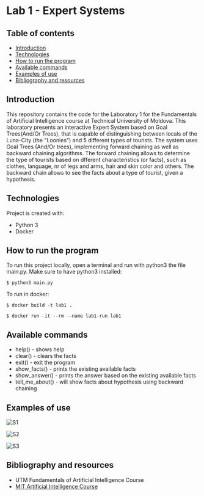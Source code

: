 # Lab 1 - Expert Systems


## Table of contents
* [Introduction](#introduction)
* [Technologies](#technologies)
* [How to run the program](#how-to-run-the-program)
* [Available commands](#available-commands)
* [Examples of use](#examples-of-use)
* [Bibliography and resources](#bibliography-and-resources)


## Introduction
This repository contains the code for the Laboratory 1 for the Fundamentals of Artificial Intelligence course at Technical University of Moldova.
This laboratory presents an interactive Expert System based on Goal Trees(And/Or Trees), that is capable of distinguishing between locals of the Luna-City (the "Loonies") and 5 different types of tourists. The system uses Goal Trees (And/Or trees), implementing forward chaining as well as backward chaining algorithms.
The forward chaining allows to determine the type of tourists based on dfferent characteristics (or facts), such as clothes, language, nr of legs and arms, hair and skin color and others. The backward chain allows to see the facts about a type of tourist, given a hypothesis.

## Technologies
Project is created with:
* Python 3
* Docker

## How to run the program
To run this project locally, open a terminal and run with python3 the file main.py. Make sure to have python3 installed:

```$ python3 main.py```

To run in docker:

```$ docker build -t lab1 . ```

```$ docker run -it --rm --name lab1-run lab1```

## Available commands
- help()         -  shows help
- clear()        -  clears the facts
- exit()         -  exit the program
- show_facts()   - prints the existing available facts
- show_answer()   - prints the answer based on the  existing available facts
- tell_me_about() - will show facts about hypothesis using backward chaining


## Examples of use
![S1](https://github.com/mdiannna/Labs_UTM_AI/blob/main/Lab1/screenshots/image1.png?raw=true)

![S2](https://github.com/mdiannna/Labs_UTM_AI/blob/main/Lab1/screenshots/image2.png?raw=true)

![S3](https://github.com/mdiannna/Labs_UTM_AI/blob/main/Lab1/screenshots/image3.png?raw=true)



## Bibliography and resources
- UTM Fundamentals of Artificial Intelligence Course
- [MIT Artificial Intelligence Course](https://ocw.mit.edu/courses/electrical-engineering-and-computer-science/6-034-artificial-intelligence-fall-2010/index.htm)
